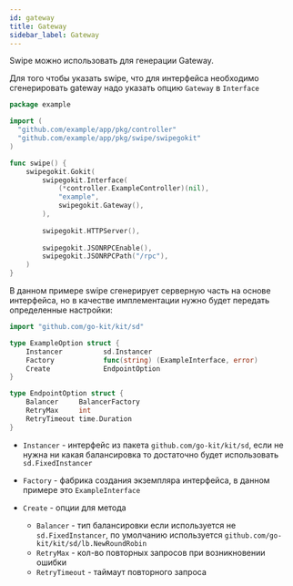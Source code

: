 ```yaml
---
id: gateway
title: Gateway
sidebar_label: Gateway
---
```


Swipe можно использовать для генерации Gateway.

Для того чтобы указать swipe, что для интерфейса 
необходимо сгенерировать gateway надо указать опцию `Gateway` в `Interface`

```go
package example

import (
  "github.com/example/app/pkg/controller"
  "github.com/example/app/pkg/swipe/swipegokit"
)

func swipe() {
    swipegokit.Gokit(
        swipegokit.Interface(
            (*controller.ExampleController)(nil), 
            "example",
            swipegokit.Gateway(),
        ),
        
        swipegokit.HTTPServer(),
        
        swipegokit.JSONRPCEnable(),
        swipegokit.JSONRPCPath("/rpc"),
    )
}
```

В данном примере swipe сгенерирует серверную часть 
на основе интерфейса, но в качестве имплементации 
нужно будет передать определенные настройки:

```go
import "github.com/go-kit/kit/sd"

type ExampleOption struct {
	Instancer          sd.Instancer
	Factory            func(string) (ExampleInterface, error)
	Create             EndpointOption
}

type EndpointOption struct {
	Balancer     BalancerFactory
	RetryMax     int
	RetryTimeout time.Duration
}
```

- `Instancer` - интерфейс из пакета `github.com/go-kit/kit/sd`,
если не нужна ни какая балансировка то достаточно будет использовать
`sd.FixedInstancer`

- `Factory` - фабрика создания экземпляра интерфейса, 
в данном примере это `ExampleInterface` 

- `Create` - опции для метода
  - `Balancer` - тип балансировки если используется 
    не `sd.FixedInstancer`, по умолчанию используется `github.com/go-kit/kit/sd/lb.NewRoundRobin`     
  - `RetryMax` - кол-во повторных запросов при возникновении ошибки
  - `RetryTimeout` - таймаут повторного запроса

